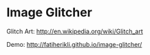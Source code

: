 Image Glitcher
==============

Glitch Art: http://en.wikipedia.org/wiki/Glitch_art

Demo: http://fatiherikli.github.io/image-glitcher/


